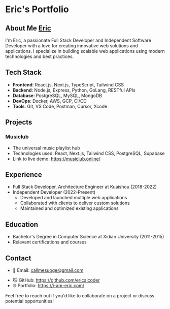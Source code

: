 # Eric's Portfolio

## About Me [Eric](https://i-am-eric.com)
I'm Eric, a passionate Full Stack Developer and Independent Software Developer with a love for creating innovative web solutions and applications. I specialize in building scalable web applications using modern technologies and best practices.

## Tech Stack
- **Frontend**: React.js, Next.js, TypeScript, Tailwind CSS
- **Backend**: Node.js, Express, Python, GoLang, RESTful APIs
- **Database**: PostgreSQL, MySQL, MongoDB
- **DevOps**: Docker, AWS, GCP, CI/CD
- **Tools**: Git, VS Code, Postman, Cursor, Xcode

## Projects

### Musiclub
- The universal music playlist hub
- Technologies used: React, Next.js, Tailwind CSS, PostgreSQL, Supabase
- Link to live demo: https://musiclub.online/

## Experience
- Full Stack Developer, Architecture Engineer at Kuaishou (2018-2022)
- Independent Developer (2022-Present)
  - Developed and launched multiple web applications
  - Collaborated with clients to deliver custom solutions
  - Maintained and optimized existing applications

## Education
- Bachelor's Degree in Computer Science at Xidian University (2011-2015)
- Relevant certifications and courses

## Contact
- 📧 Email: callmesuoge@gmail.com
<!-- - 💼 LinkedIn: to be added -->
- 🐱 GitHub: https://github.com/ericaicoder
- 🌐 Portfolio: https://i-am-eric.com/

Feel free to reach out if you'd like to collaborate on a project or discuss potential opportunities!

